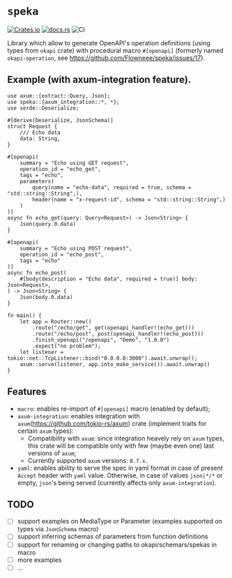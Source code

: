 # `speka`

[![Crates.io](https://img.shields.io/crates/v/speka)](https://crates.io/crates/speka)
[![docs.rs](https://img.shields.io/docsrs/speka/latest)](https://docs.rs/speka/latest)
![CI](https://github.com/Flowneee/speka/actions/workflows/ci.yml/badge.svg)

Library which allow to generate OpenAPI's operation definitions (using types from `okapi` crate) with procedural
macro `#[openapi]` (formerly named `okapi-operation`, see https://github.com/Flowneee/speka/issues/17).

## Example (with axum-integration feature).

```rust,no_run
use axum::{extract::Query, Json};
use speka::{axum_integration::*, *};
use serde::Deserialize;

#[derive(Deserialize, JsonSchema)]
struct Request {
    /// Echo data
    data: String,
}

#[openapi(
    summary = "Echo using GET request",
    operation_id = "echo_get",
    tags = "echo",
    parameters(
        query(name = "echo-data", required = true, schema = "std::string::String",),
        header(name = "x-request-id", schema = "std::string::String",)
    )
)]
async fn echo_get(query: Query<Request>) -> Json<String> {
    Json(query.0.data)
}

#[openapi(
    summary = "Echo using POST request",
    operation_id = "echo_post",
    tags = "echo"
)]
async fn echo_post(
    #[body(description = "Echo data", required = true)] body: Json<Request>,
) -> Json<String> {
    Json(body.0.data)
}

fn main() {
    let app = Router::new()
        .route("/echo/get", get(openapi_handler!(echo_get)))
        .route("/echo/post", post(openapi_handler!(echo_post)))
        .finish_openapi("/openapi", "Demo", "1.0.0")
        .expect("no problem");
    let listener = tokio::net::TcpListener::bind("0.0.0.0:3000").await.unwrap();
    axum::serve(listener, app.into_make_service()).await.unwrap()
}
```

## Features

* `macro`: enables re-import of `#[openapi]` macro (enabled by default);
* `axum-integration`: enables integration with `axum`(https://github.com/tokio-rs/axum) crate (implement traits for
  certain `axum` types):
    * Compatibility with `axum`: since integration heavely rely on `axum` types, this crate will be compatible only with
      few (maybe even one) last versions of `axum`;
    * Currently supported `axum` versions: `0.7.x`.
* `yaml`: enables ability to serve the spec in yaml format in case of present `Accept` header with `yaml` value.
  Otherwise, in case of values `json|*/*` or empty, `json`'s being served (currently affects only `axum-integration`).

## TODO

* [ ] support examples on MediaType or Parameter (examples supported on types via `JsonSchema` macro)
* [ ] support inferring schemas of parameters from function definitions
* [ ] support for renaming or changing paths to okapi/schemars/spekas in macro
* [ ] more examples
* [ ] ...
